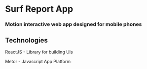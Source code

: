 # Surf Report App

###	Motion interactive web app designed for mobile phones

## Technologies

ReactJS		- Library for building UIs

Metor		- Javascript App Platform